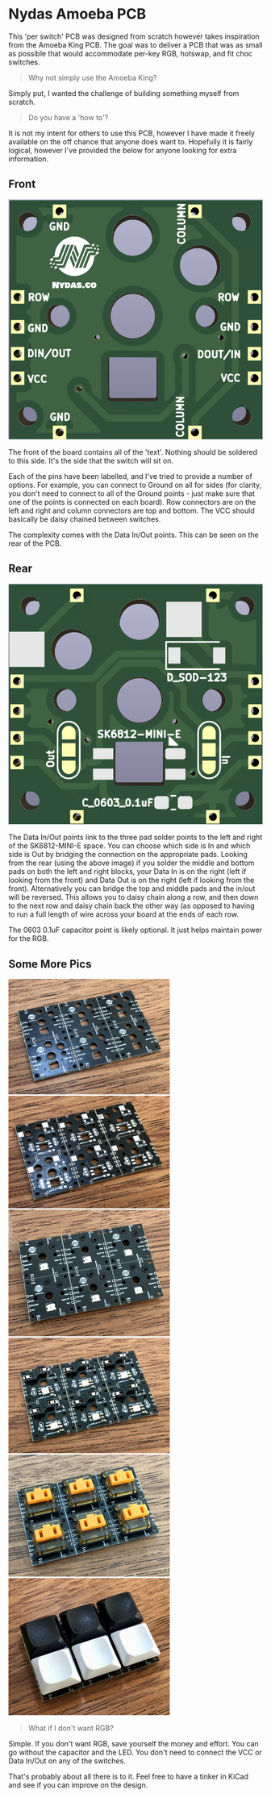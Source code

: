 # Nydas Amoeba PCB

This 'per switch' PCB was designed from scratch however takes inspiration from the Amoeba King PCB. The goal was to deliver a PCB that was as small as possible that would accommodate per-key RGB, hotswap, and fit choc switches.

> Why not simply use the Amoeba King?

Simply put, I wanted the challenge of building something myself from scratch. 

> Do you have a 'how to'?

It is not my intent for others to use this PCB, however I have made it freely available on the off chance that anyone does want to. Hopefully it is fairly logical, however I've provided the below for anyone looking for extra information.

## Front
![Front of the PCB](https://github.com/nydasco/nydas_keyboard_v2/raw/main/NydasAmoeba/Images/front.png)

The front of the board contains all of the 'text'. Nothing should be soldered to this side. It's the side that the switch will sit on. 

Each of the pins have been labelled, and I've tried to provide a number of options. For example, you can connect to Ground on all for sides (for clarity, you don't need to connect to all of the Ground points - just make sure that one of the points is connected on each board). Row connectors are on the left and right and column connectors are top and bottom. The VCC should basically be daisy chained between switches.

The complexity comes with the Data In/Out points. This can be seen on the rear of the PCB.
## Rear
![Rear of the PCB](https://github.com/nydasco/nydas_keyboard_v2/raw/main/NydasAmoeba/Images/back.png)

The Data In/Out points link to the three pad solder points to the left and right of the SK6812-MINI-E space. You can choose which side is In and which side is Out by bridging the connection on the appropriate pads. Looking from the rear (using the above image) if you solder the middle and bottom pads on both the left and right blocks, your Data In is on the right (left if looking from the front) and Data Out is on the right (left if looking from the front). Alternatively you can bridge the top and middle pads and the in/out will be reversed. This allows you to daisy chain along a row, and then down to the next row and daisy chain back the other way (as opposed to having to run a full length of wire across your board at the ends of each row.

The 0603 0.1uF capacitor point is likely optional. It just helps maintain power for the RGB.

## Some More Pics
![Printed Front](https://github.com/nydasco/nydas_keyboard_v2/raw/main/NydasAmoeba/Images/printed_front.png)
![Printed Rear](https://github.com/nydasco/nydas_keyboard_v2/raw/main/NydasAmoeba/Images/printed_rear.png)
![Soldered Front](https://github.com/nydasco/nydas_keyboard_v2/raw/main/NydasAmoeba/Images/soldered_front.png)
![Soldered Rear](https://github.com/nydasco/nydas_keyboard_v2/raw/main/NydasAmoeba/Images/soldered_rear.png)
![With Switches](https://github.com/nydasco/nydas_keyboard_v2/raw/main/NydasAmoeba/Images/with_switches.png)
![With Keys](https://github.com/nydasco/nydas_keyboard_v2/raw/main/NydasAmoeba/Images/with_keys.png)

> What if I don't want RGB?

Simple. If you don't want RGB, save yourself the money and effort. You can go without the capacitor and the LED. You don't need to connect the VCC or Data In/Out on any of the switches.

That's probably about all there is to it. Feel free to have a tinker in KiCad and see if you can improve on the design.